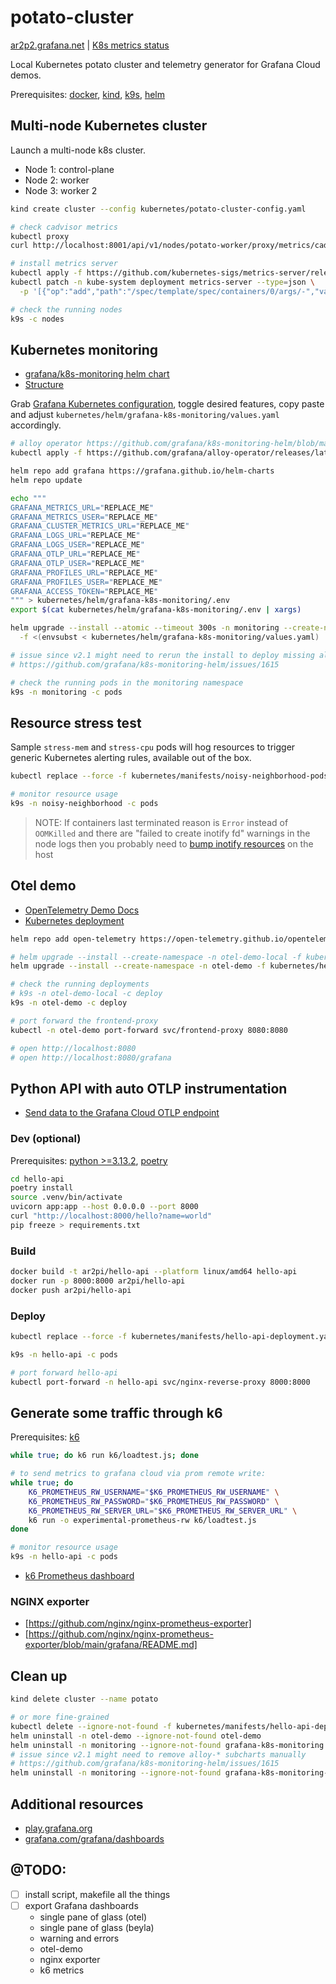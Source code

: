 # potato-cluster

[ar2p2.grafana.net](https://ar2p2.grafana.net/) | [K8s metrics status](https://ar2p2.grafana.net/a/grafana-k8s-app/configuration/metrics-status)

Local Kubernetes potato cluster and telemetry generator for Grafana Cloud demos.

Prerequisites: [docker](https://www.docker.com), [kind](https://kind.sigs.k8s.io), [k9s](https://k9scli.io), [helm](https://helm.sh)

## Multi-node Kubernetes cluster

Launch a multi-node k8s cluster.

- Node 1: control-plane
- Node 2: worker
- Node 3: worker 2

```sh
kind create cluster --config kubernetes/potato-cluster-config.yaml

# check cadvisor metrics
kubectl proxy
curl http://localhost:8001/api/v1/nodes/potato-worker/proxy/metrics/cadvisor

# install metrics server
kubectl apply -f https://github.com/kubernetes-sigs/metrics-server/releases/latest/download/components.yaml
kubectl patch -n kube-system deployment metrics-server --type=json \
  -p '[{"op":"add","path":"/spec/template/spec/containers/0/args/-","value":"--kubelet-insecure-tls"}]'

# check the running nodes
k9s -c nodes
```

## Kubernetes monitoring

- [grafana/k8s-monitoring helm chart](https://github.com/grafana/k8s-monitoring-helm/blob/main/charts/k8s-monitoring/README.md)
- [Structure](https://github.com/grafana/k8s-monitoring-helm/blob/main/charts/k8s-monitoring/docs/Structure.md)

Grab [Grafana Kubernetes configuration](https://ar2p2.grafana.net/a/grafana-k8s-app/configuration), toggle desired features, copy paste and adjust `kubernetes/helm/grafana-k8s-monitoring/values.yaml` accordingly.

```sh
# alloy operator https://github.com/grafana/k8s-monitoring-helm/blob/main/charts/k8s-monitoring/README.md
kubectl apply -f https://github.com/grafana/alloy-operator/releases/latest/download/collectors.grafana.com_alloy.yaml

helm repo add grafana https://grafana.github.io/helm-charts
helm repo update

echo """
GRAFANA_METRICS_URL="REPLACE_ME"
GRAFANA_METRICS_USER="REPLACE_ME"
GRAFANA_CLUSTER_METRICS_URL="REPLACE_ME"
GRAFANA_LOGS_URL="REPLACE_ME"
GRAFANA_LOGS_USER="REPLACE_ME"
GRAFANA_OTLP_URL="REPLACE_ME"
GRAFANA_OTLP_USER="REPLACE_ME"
GRAFANA_PROFILES_URL="REPLACE_ME"
GRAFANA_PROFILES_USER="REPLACE_ME"
GRAFANA_ACCESS_TOKEN="REPLACE_ME"
""" > kubernetes/helm/grafana-k8s-monitoring/.env
export $(cat kubernetes/helm/grafana-k8s-monitoring/.env | xargs)

helm upgrade --install --atomic --timeout 300s -n monitoring --create-namespace grafana-k8s-monitoring grafana/k8s-monitoring \
  -f <(envsubst < kubernetes/helm/grafana-k8s-monitoring/values.yaml)

# issue since v2.1 might need to rerun the install to deploy missing alloy-* resources after an uninstall because of dangling operator finalizer
# https://github.com/grafana/k8s-monitoring-helm/issues/1615

# check the running pods in the monitoring namespace
k9s -n monitoring -c pods
```

## Resource stress test

Sample `stress-mem` and `stress-cpu` pods will hog resources to trigger generic Kubernetes alerting rules, available out of the box.  

```sh
kubectl replace --force -f kubernetes/manifests/noisy-neighborhood-pods.yaml

# monitor resource usage
k9s -n noisy-neighborhood -c pods
```

> NOTE: If containers last terminated reason is `Error` instead of `OOMKilled` and there are "failed to create inotify fd" warnings in the node logs then you probably need to [bump inotify resources](https://kind.sigs.k8s.io/docs/user/known-issues/#pod-errors-due-to-too-many-open-files) on the host

## Otel demo

- [OpenTelemetry Demo Docs](https://opentelemetry.io/docs/demo/)
- [Kubernetes deployment](https://opentelemetry.io/docs/demo/kubernetes-deployment/)

```sh
helm repo add open-telemetry https://open-telemetry.github.io/opentelemetry-helm-charts

# helm upgrade --install --create-namespace -n otel-demo-local -f kubernetes/helm/otel-demo/values-local.yaml otel-demo-local open-telemetry/opentelemetry-demo
helm upgrade --install --create-namespace -n otel-demo -f kubernetes/helm/otel-demo/values.yaml otel-demo open-telemetry/opentelemetry-demo

# check the running deployments
# k9s -n otel-demo-local -c deploy
k9s -n otel-demo -c deploy

# port forward the frontend-proxy
kubectl -n otel-demo port-forward svc/frontend-proxy 8080:8080

# open http://localhost:8080
# open http://localhost:8080/grafana
```

## Python API with auto OTLP instrumentation

- [Send data to the Grafana Cloud OTLP endpoint](https://grafana.com/docs/grafana-cloud/send-data/otlp/send-data-otlp/)

### Dev (optional)

Prerequisites: [python >=3.13.2](https://www.python.org/downloads/), [poetry](https://python-poetry.org/)

```sh
cd hello-api
poetry install
source .venv/bin/activate
uvicorn app:app --host 0.0.0.0 --port 8000
curl "http://localhost:8000/hello?name=world"
pip freeze > requirements.txt
```

### Build

```sh
docker build -t ar2pi/hello-api --platform linux/amd64 hello-api
docker run -p 8000:8000 ar2pi/hello-api
docker push ar2pi/hello-api
```

### Deploy

```sh
kubectl replace --force -f kubernetes/manifests/hello-api-deployment.yaml -f kubernetes/manifests/hello-api-nginx-deployment.yaml

k9s -n hello-api -c pods

# port forward hello-api
kubectl port-forward -n hello-api svc/nginx-reverse-proxy 8000:8000
```

## Generate some traffic through k6

Prerequisites: [k6](https://grafana.com/docs/k6/latest/set-up/install-k6)

```sh
while true; do k6 run k6/loadtest.js; done

# to send metrics to grafana cloud via prom remote write:
while true; do
    K6_PROMETHEUS_RW_USERNAME="$K6_PROMETHEUS_RW_USERNAME" \
    K6_PROMETHEUS_RW_PASSWORD="$K6_PROMETHEUS_RW_PASSWORD" \
    K6_PROMETHEUS_RW_SERVER_URL="$K6_PROMETHEUS_RW_SERVER_URL" \
    k6 run -o experimental-prometheus-rw k6/loadtest.js
done

# monitor resource usage
k9s -n hello-api -c pods
```

- [k6 Prometheus dashboard](https://grafana.com/grafana/dashboards/19665-k6-prometheus/)

### NGINX exporter

- [https://github.com/nginx/nginx-prometheus-exporter]
- [https://github.com/nginx/nginx-prometheus-exporter/blob/main/grafana/README.md]

## Clean up

```sh
kind delete cluster --name potato

# or more fine-grained
kubectl delete --ignore-not-found -f kubernetes/manifests/hello-api-deployment.yaml -f kubernetes/manifests/noisy-neighborhood-pods.yaml
helm uninstall -n otel-demo --ignore-not-found otel-demo
helm uninstall -n monitoring --ignore-not-found grafana-k8s-monitoring
# issue since v2.1 might need to remove alloy-* subcharts manually
# https://github.com/grafana/k8s-monitoring-helm/issues/1615
helm uninstall -n monitoring --ignore-not-found grafana-k8s-monitoring-alloy-logs grafana-k8s-monitoring-alloy-metrics grafana-k8s-monitoring-alloy-profiles grafana-k8s-monitoring-alloy-receiver grafana-k8s-monitoring-alloy-singleton
```

## Additional resources

- [play.grafana.org](https://play.grafana.org/)
- [grafana.com/grafana/dashboards](https://grafana.com/grafana/dashboards/)

## @TODO:

- [ ] install script, makefile all the things
- [ ] export Grafana dashboards
  - single pane of glass (otel)
  - single pane of glass (beyla)
  - warning and errors
  - otel-demo
  - nginx exporter
  - k6 metrics
